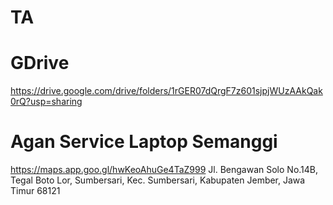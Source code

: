 # TA


# GDrive 
https://drive.google.com/drive/folders/1rGER07dQrgF7z601sjpjWUzAAkQak0rQ?usp=sharing


# Agan Service Laptop Semanggi 
https://maps.app.goo.gl/hwKeoAhuGe4TaZ999
Jl. Bengawan Solo No.14B, Tegal Boto Lor, Sumbersari, Kec. Sumbersari, Kabupaten Jember, Jawa Timur 68121
